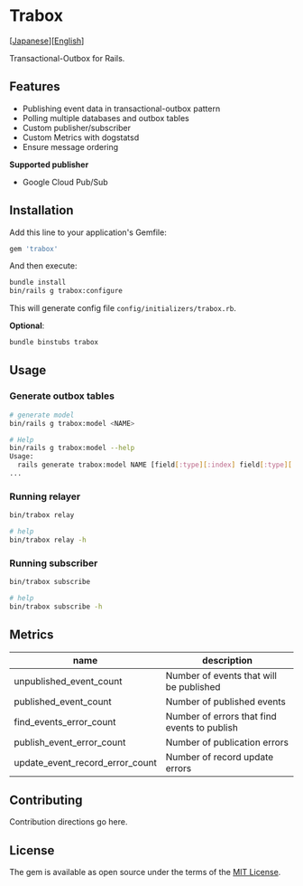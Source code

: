 # Trabox

\[[Japanese](README.ja.md)]\[[English](README.md)]

Transactional-Outbox for Rails.

## Features

- Publishing event data in transactional-outbox pattern
- Polling multiple databases and outbox tables
- Custom publisher/subscriber
- Custom Metrics with dogstatsd
- Ensure message ordering

**Supported publisher**

- Google Cloud Pub/Sub

## Installation

Add this line to your application's Gemfile:

```ruby
gem 'trabox'
```

And then execute:

```bash
bundle install
bin/rails g trabox:configure
```

This will generate config file `config/initializers/trabox.rb`.

**Optional**:

```bash
bundle binstubs trabox
```

## Usage

### Generate outbox tables

```bash
# generate model
bin/rails g trabox:model <NAME>

# Help
bin/rails g trabox:model --help
Usage:
  rails generate trabox:model NAME [field[:type][:index] field[:type][:index]] [options]
...
```

### Running relayer

```bash
bin/trabox relay

# help
bin/trabox relay -h
```

### Running subscriber

```bash
bin/trabox subscribe

# help
bin/trabox subscribe -h
```

<!-- ## Architecture -->
<!---->
<!-- ![Architecture](docs/images/architecture.jpg) -->
<!---->
<!-- ### Sequence diagram -->
<!---->
<!-- ![Sequence diagram](docs/images/sequence-diagram.svg) -->
<!---->
## Metrics

| name                            | description                                  |
| ------------------------------- | -------------------------------------------- |
| unpublished_event_count         | Number of events that will be published      |
| published_event_count           | Number of published events                   |
| find_events_error_count         | Number of errors that find events to publish |
| publish_event_error_count       | Number of publication errors                 |
| update_event_record_error_count | Number of record update errors               |

## Contributing

Contribution directions go here.

## License

The gem is available as open source under the terms of the [MIT License](https://opensource.org/licenses/MIT).
